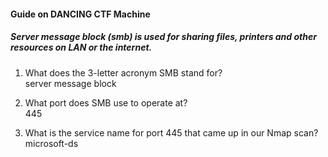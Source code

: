 #### Guide on DANCING CTF Machine

##### Server message block (smb) is used for sharing files, printers and other resources on LAN or the internet.

1. What does the 3-letter acronym SMB stand for?<br>
server message block

2. What port does SMB use to operate at? <br>
445

3. What is the service name for port 445 that came up in our Nmap scan?<br>
microsoft-ds
